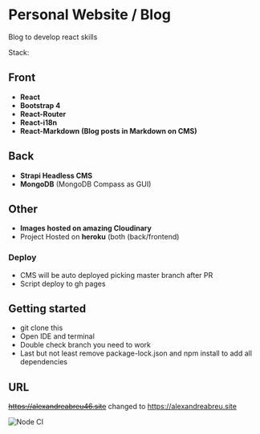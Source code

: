 # Personal Website / Blog
Blog to develop react skills

Stack:

## Front
* **React**
* **Bootstrap 4**
* **React-Router**
* **React-i18n**
* **React-Markdown (Blog posts in Markdown on CMS)**

## Back
* **Strapi Headless CMS**
* **MongoDB** (MongoDB Compass as GUI)

## Other
* **Images hosted on amazing Cloudinary**
* Project Hosted on **heroku** (both (back/frontend)

### Deploy
* CMS will be auto deployed picking master branch after PR
* Script deploy to gh pages

## Getting started

* git clone this
* Open IDE and terminal
* Double check branch you need to work
* Last but not least remove package-lock.json and npm install to add all dependencies


## URL

~~https://alexandreabreu46.site~~ changed to https://alexandreabreu.site

![Node CI](https://github.com/Alexandre46/react-personal/workflows/Node%20CI/badge.svg?branch=master)
